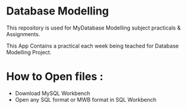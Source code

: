 # Database Modelling

This repository is used for MyDatabase Modelling subject practicals & Assignments.

This App Contains a practical each week being teached for Database Modelling Project.

# How to Open files :
- Download MySQL Workbench
- Open any SQL format or MWB format in SQL Workbench
